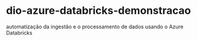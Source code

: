 # dio-azure-databricks-demonstracao
automatização da ingestão e o processamento de dados usando o Azure Databricks
